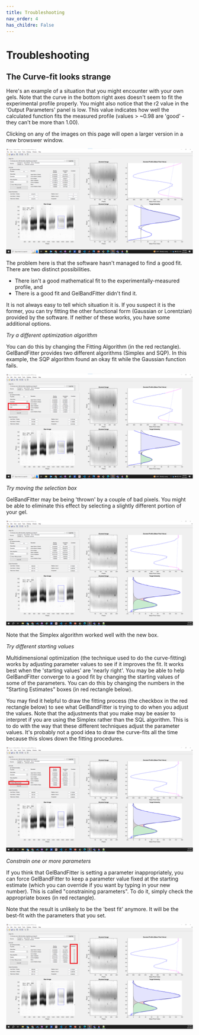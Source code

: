 ```yaml
---
title: Troubleshooting
nav_order: 4
has_childre: False
---
```


# Troubleshooting

## The Curve-fit looks strange

Here's an example of a situation that you might encounter with your own gels. Note that the curve in the bottom right axes doesn't seem to fit the experimental profile properly. You might also notice that the r2 value in the 'Output Parameters' panel is low. This value indicates how well the calculated function fits the measured profile (values > ~0.98 are 'good' - they can't be more than 1.00).

Clicking on any of the images on this page will open a larger version in a new browswer window.

<a href="single_curve.png" target="_blank">![Single curve](single_curve.png)</a>

The problem here is that the software hasn't managed to find a good fit. There are two distinct possibilities.

+ There isn't a good mathematical fit to the experimentally-measured profile, and
+ There is a good fit and GelBandFitter didn't find it.

It is not always easy to tell which situation it is. If you suspect it is the former, you can try fitting the other functional form (Gaussian or Lorentzian) provided by the software. If neither of these works, you have some additional options.

*Try a different optimization algorithm*

You can do this by changing the Fitting Algorithm (in the red rectangle). GelBandFitter provides two different algorithms (Simplex and SQP). In this example, the SQP algorithm found an okay fit while the Gaussian function fails.

<a href="change_fitting_algo.png" target="_blank">![Change fitting algorithm](change_fitting_algo.png)</a>

*Try moving the selection box*

GelBandFitter may be being 'thrown' by a couple of bad pixels. You might be able to eliminate this effect by selecting a slightly different portion of your gel.

<a href="try_new_box.png" target="_blank">![Try new box](try_new_box.png)</a>

Note that the Simplex algorithm worked well with the new box.

*Try different starting values*

Multidimensional optimization (the technique used to do the curve-fitting) works by adjusting parameter values to see if it improves the fit. It works best when the 'starting values' are 'nearly right'. You may be able to help GelBandFitter converge to a good fit by changing the starting values of some of the parameters. You can do this by changing the numbers in the "Starting Estimates" boxes (in red rectangle below).

You may find it helpful to draw the fitting process (the checkbox in the red rectangle below) to see what GelBandFitter is trying to do when you adjust the values. Note that the adjustments that you make may be easier to interpret if you are using the Simplex rather than the SQL algorithm. This is to do with the way that these different techniques adjust the parameter values. It's probably not a good idea to draw the curve-fits all the time because this slows down the fitting procedures.

<a href="different_starting_value.png" target="_blank">![Different starting value](different_starting_value.png)</a>

*Constrain one or more parameters*

If you think that GelBandFitter is setting a parameter inappropriately, you can force GelBandFitter to keep a parameter value fixed at the starting estimate (which you can override if you want by typing in your new number). This is called "constraining parameters". To do it, simply check the appropriate boxes (in red rectangle).

Note that the result is unlikely to be the 'best fit' anymore. It will be the best-fit with the parameters that you set.

<a href="constraints.png" target="_blank">![Constraints](constraints.png)</a>
